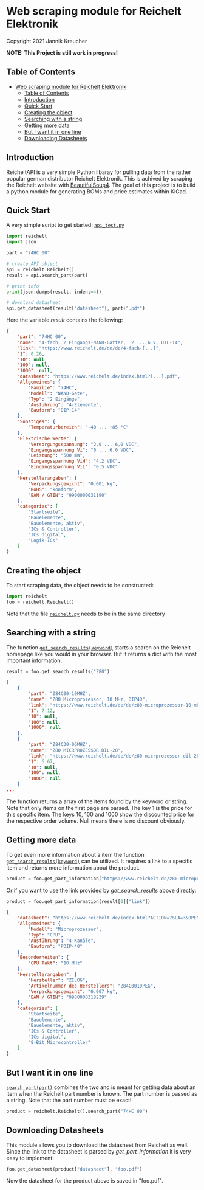 # Web scraping module for Reichelt Elektronik

Copyright 2021 Jannik Kreucher

**NOTE: This Project is still work in progress!**


## Table of Contents
- [Web scraping module for Reichelt Elektronik](#web-scraping-module-for-reichelt-elektronik)
	- [Table of Contents](#table-of-contents)
	- [Introduction](#introduction)
	- [Quick Start](#quick-start)
	- [Creating the object](#creating-the-object)
	- [Searching with a string](#searching-with-a-string)
	- [Getting more data](#getting-more-data)
	- [But I want it in one line](#but-i-want-it-in-one-line)
	- [Downloading Datasheets](#downloading-datasheets)

## Introduction

ReicheltAPI is a very simple Python libaray for pulling data from the rather popular german distributor Reichelt Elektronik. This is achived by scraping the Reichelt website with [BeautifulSoup4](https://www.crummy.com/software/BeautifulSoup/). The goal of this project is to build a python module for generating BOMs and price estimates within KiCad.

## Quick Start

A very simple script to get started: [`api_test.py`](api_test.py)
```python
import reichelt
import json

part = "74HC 00"

# create API object
api = reichelt.Reichelt()
result = api.search_part(part)

# print info
print(json.dumps(result, indent=4))

# download datasheet
api.get_datasheet(result["datasheet"], part+".pdf")
```

Here the variable *result* contains the following:
```json
{
    "part": "74HC 00",
    "name": "4-fach, 2 Eingangs-NAND-Gatter,  2 ... 6 V, DIL-14",
    "link": "https://www.reichelt.de/de/de/4-fach-[...]",
    "1": 0.26,
    "10": null,
    "100": null,
    "1000": null,
    "datasheet": "https://www.reichelt.de/index.html?[...].pdf",
    "Allgemeines": {
        "Familie": "74HC",
        "Modell": "NAND-Gate",
        "Typ": "2 Eingänge",
        "Ausführung": "4-Elemente",
        "Bauform": "DIP-14"
    },
    "Sonstiges": {
        "Temperaturbereich": "-40 ... +85 °C"
    },
    "Elektrische Werte": {
        "Versorgungsspannung": "2,0 ... 6,0 VDC",
        "Eingangsspannung Vi": "0 ... 6,0 VDC",
        "Leistung": "500 mW",
        "Eingangsspannung ViH": "4,2 VDC",
        "Eingangsspannung ViL": "0,5 VDC"
    },
    "Herstellerangaben": {
        "Verpackungsgewicht": "0.001 kg",
        "RoHS": "konform",
        "EAN / GTIN": "9900000031190"
    },
    "categories": [
        "Startseite",
        "Bauelemente",
        "Bauelemente, aktiv",
        "ICs & Controller",
        "ICs digital",
        "Logik-ICs"
    ]
}
```


## Creating the object

To start scraping data, the object needs to be constructed:
```python
import reichelt
foo = reichelt.Reichelt()
```
Note that the file [`reichelt.py`](reichelt.py) needs to be in the same directory


## Searching with a string

The function [`get_search_results(keyword)`](reichelt.py) starts a search on the Reichelt homepage like you would in your browser. But it returns a dict with the most important information.
```python
result = foo.get_search_results("Z80")
```

```json
[
	{
        "part": "Z84C00-10MHZ",
        "name": "Z80 Microprozessor, 10 MHz, DIP40",
        "link": "https://www.reichelt.de/de/de/z80-microprozessor-10-mhz-dip40-z84c00-10mhz-p31823.html[...]",
        "1": 7.12,
        "10": null,
        "100": null,
        "1000": null
    },
    {
        "part": "Z84C30-06MHZ",
        "name": "Z80 MICRPROZESSOR DIL-28",
        "link": "https://www.reichelt.de/de/de/z80-micrprozessor-dil-28-z84c30-06mhz-p23034.html[...]",
        "1": 6.67,
        "10": null,
        "100": null,
        "1000": null
    }
...
```
The function returns a array of the items found by the keyword or string. Note that only items on the first page are parsed. The key 1 is the price for this specific item. The keys 10, 100 and 1000 show the discounted price for the respective order volume. Null means there is no discount obviously.


## Getting more data

To get even more information about a item the function [`get_search_results(keyword)`](reichelt.py) can be utilized. It requires a link to a specific item and returns more information about the product.
```python
product = foo.get_part_information("https://www.reichelt.de/z80-microprozessor-10-mhz-dip40-z84c00-10mhz-p31823.html?&trstct=pos_2&nbc=1")
```
Or if you want to use the link provided by *get_search_results* above directly:
```python
product = foo.get_part_information(result[0]["link"])
```

```json
{
    "datasheet": "https://www.reichelt.de/index.html?ACTION=7&LA=3&OPEN=0&INDEX=0&FILENAME=A300%2FZ84C00%23ZIL.pdf",
    "Allgemeines": {
        "Modell": "Microprozessor",
        "Typ": "CPU",
        "Ausführung": "4 Kanäle",
        "Bauform": "PDIP-40"
    },
    "Besonderheiten": {
        "CPU Takt": "10 MHz"
    },
    "Herstellerangaben": {
        "Hersteller": "ZILOG",
        "Artikelnummer des Herstellers": "Z84C0010PEG",
        "Verpackungsgewicht": "0.007 kg",
        "EAN / GTIN": "9900000318239"
    },
    "categories": [
        "Startseite",
        "Bauelemente",
        "Bauelemente, aktiv",
        "ICs & Controller",
        "ICs digital",
        "8-Bit Microcontroller"
    ]
}
```


## But I want it in one line

[`search_part(part)`](reichelt.py) combines the two and is meant for getting data about an item when the Reichelt part number is known. The part number is passed as a string. Note that the part number must be exact!
```python
product = reichelt.Reichelt().search_part("74HC 00")
```


## Downloading Datasheets

This module allows you to download the datasheet from Reichelt as well. Since the link to the datasheet is parsed by *get_part_information* it is very easy to implement:
```python
foo.get_datasheet(product["datasheet"], "foo.pdf")
```
Now the datasheet for the product above is saved in "foo.pdf".


